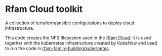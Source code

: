 # Rfam Cloud toolkit

A collection of terraform/ansible configurations to deploy cloud infrastructure.

This code creates the NFS filesystem used in the [Rfam Cloud](https://rfam.org/cloud). It is used together with the kubernetes infrastructure created by KubeNow and used to run the code in [rfam-family-building/kubernetes](https://github.com/Rfam/rfam-family-pipeline/tree/master/kubernetes).
